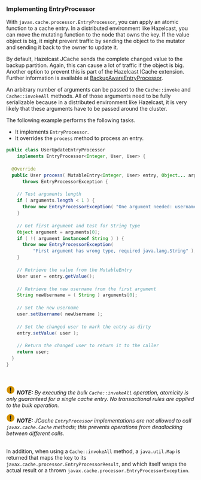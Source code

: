 
### Implementing EntryProcessor

With `javax.cache.processor.EntryProcessor`, you can apply an atomic function to a cache entry. In a distributed
environment like Hazelcast, you can move the mutating function to the node that owns the key. If the value
object is big, it might prevent traffic by sending the object to the mutator and sending it back to the owner to update it.

By default, Hazelcast JCache sends the complete changed value to the backup partition. Again, this can cause a lot of traffic if
the object is big. Another option to prevent this is part of the Hazelcast ICache extension. Further information is available at
[BackupAwareEntryProcessor](#backupawareentryprocessor).

An arbitrary number of arguments can be passed to the `Cache::invoke` and `Cache::invokeAll` methods. All of those arguments need
to be fully serializable because in a distributed environment like Hazelcast, it is very likely that these arguments have to be passed around the cluster.

The following example performs the following tasks.

- It implements `EntryProcessor`.
- It overrides the `process` method to process an entry.

```java
public class UserUpdateEntryProcessor
    implements EntryProcessor<Integer, User, User> {

  @Override
  public User process( MutableEntry<Integer, User> entry, Object... arguments )
      throws EntryProcessorException {

    // Test arguments length
    if ( arguments.length < 1 ) {
      throw new EntryProcessorException( "One argument needed: username" );
    }

    // Get first argument and test for String type
    Object argument = arguments[0];
    if ( !( argument instanceof String ) ) {
      throw new EntryProcessorException(
          "First argument has wrong type, required java.lang.String" );
    }

    // Retrieve the value from the MutableEntry
    User user = entry.getValue();

    // Retrieve the new username from the first argument
    String newUsername = ( String ) arguments[0];

    // Set the new username
    user.setUsername( newUsername );

    // Set the changed user to mark the entry as dirty
    entry.setValue( user );

    // Return the changed user to return it to the caller
    return user;
  }
}
```

<br></br>
![image](images/NoteSmall.jpg) ***NOTE:*** *By executing the bulk `Cache::invokeAll` operation, atomicity is only guaranteed for a
single cache entry. No transactional rules are applied to the bulk operation.*

![image](images/NoteSmall.jpg) ***NOTE:*** *JCache `EntryProcessor` implementations are not allowed to call
`javax.cache.Cache` methods; this prevents operations from deadlocking between different calls.*
<br></br>

In addition, when using a `Cache::invokeAll` method, a `java.util.Map` is returned that maps the key to its
`javax.cache.processor.EntryProcessorResult`, and which itself wraps the actual result or a thrown
`javax.cache.processor.EntryProcessorException`.

